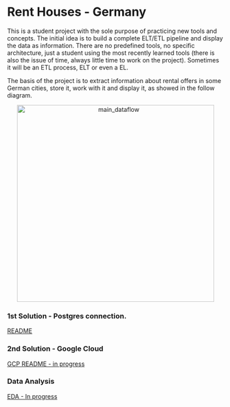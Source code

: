 # Rent Houses - Germany


This is a student project with the sole purpose of practicing new tools and concepts. The initial idea is to build a complete ELT/ETL pipeline and display the data as information. There are no predefined tools, no specific architecture, just a student using the most recently learned tools (there is also the issue of time, always little time to work on the project). Sometimes it will be an ETL process, ELT or even a EL. 

The basis of the project is to extract information about rental offers in some German cities, store it, work with it and display it, as showed in the follow diagram.

<p align="center">
  <img width="459" alt="main_dataflow" src="https://user-images.githubusercontent.com/71295866/141155451-a9b1dff0-3adf-448f-af5c-f54c1de21b62.png">
</p>

### 1st Solution - Postgres connection.


[README](https://github.com/felipedmnq/rent-houses--germany/blob/master/GCP_pipeline/GCP_README.md)


### 2nd Solution - Google Cloud

[GCP README - in progress](https://github.com/felipedmnq/rent-houses--germany/blob/master/GCP_pipeline/GCP_README.md)
### Data Analysis

[EDA - In progress](https://github.com/felipedmnq/rent-houses--germany/blob/master/data_analysis/offers_EDA.ipynb)
